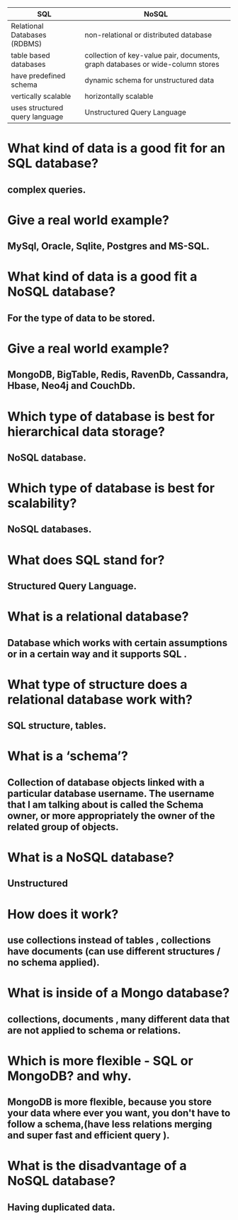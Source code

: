 |  SQL                         |  NoSQL                                                                       |
|------------------------------|------------------------------------------------------------------------------|
| Relational Databases (RDBMS) | non-relational or distributed database | 
| table based databases      | collection of key-value pair, documents, graph databases or wide-column stores |
| have predefined schema | dynamic schema for unstructured data |
| vertically scalable | horizontally scalable |
| uses structured query language | Unstructured Query Language |


# What kind of data is a good fit for an SQL database?
## complex queries.

# Give a real world example?
## MySql, Oracle, Sqlite, Postgres and MS-SQL.

# What kind of data is a good fit a NoSQL database?
## For the type of data to be stored.

# Give a real world example?
## MongoDB, BigTable, Redis, RavenDb, Cassandra, Hbase, Neo4j and CouchDb.

# Which type of database is best for hierarchical data storage?
## NoSQL database.

# Which type of database is best for scalability?
## NoSQL databases.

# What does SQL stand for?
## Structured Query Language.

# What is a relational database?
## Database which works with certain assumptions or in a certain way and it supports SQL .

# What type of structure does a relational database work with?
## SQL structure, tables.

# What is a ‘schema’?
## Collection of database objects linked with a particular database username. The username that I am talking about is called the Schema owner, or more appropriately the owner of the related group of objects.

# What is a NoSQL database?
## Unstructured

# How does it work?
## use collections instead of tables , collections have documents (can use different  structures / no schema applied).

# What is inside of a Mongo database?
## collections, documents , many different data that are not applied to schema or relations.

# Which is more flexible - SQL or MongoDB? and why.
## MongoDB is more flexible, because you store your data where ever you want, you don't have to follow a schema,(have less relations merging and super fast and efficient query ).

# What is the disadvantage of a NoSQL database?
## Having duplicated data.